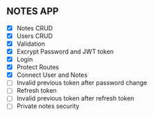 ## NOTES APP

- [x] Notes CRUD
- [x] Users CRUD
- [x] Validation
- [x] Excrypt Password and JWT token
- [x] Login
- [x] Protect Routes
- [x] Connect User and Notes
- [ ] Invalid previous token after password change
- [ ] Refresh token
- [ ] Invalid previous token after refresh token
- [ ] Private notes security
